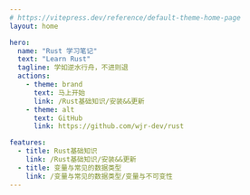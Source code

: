 ```yaml
---
# https://vitepress.dev/reference/default-theme-home-page
layout: home

hero:
  name: "Rust 学习笔记"
  text: "Learn Rust"
  tagline: 学如逆水行舟，不进则退
  actions:
    - theme: brand
      text: 马上开始
      link: /Rust基础知识/安装&&更新
    - theme: alt
      text: GitHub
      link: https://github.com/wjr-dev/rust

features:
  - title: Rust基础知识
    link: /Rust基础知识/安装&&更新
  - title: 变量与常见的数据类型
    link: /变量与常见的数据类型/变量与不可变性
---
```


